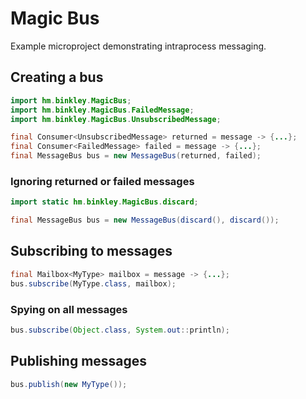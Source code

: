 # Magic Bus

Example microproject demonstrating intraprocess messaging.

## Creating a bus

```java
import hm.binkley.MagicBus;
import hm.binkley.MagicBus.FailedMessage;
import hm.binkley.MagicBus.UnsubscribedMessage;

final Consumer<UnsubscribedMessage> returned = message -> {...};
final Consumer<FailedMessage> failed = message -> {...};
final MessageBus bus = new MessageBus(returned, failed);
```

### Ignoring returned or failed messages

```java
import static hm.binkley.MagicBus.discard;

final MessageBus bus = new MessageBus(discard(), discard());
```

## Subscribing to messages

```java
final Mailbox<MyType> mailbox = message -> {...};
bus.subscribe(MyType.class, mailbox);
```

### Spying on all messages

```java
bus.subscribe(Object.class, System.out::println);
```

## Publishing messages

```java
bus.publish(new MyType());
```
